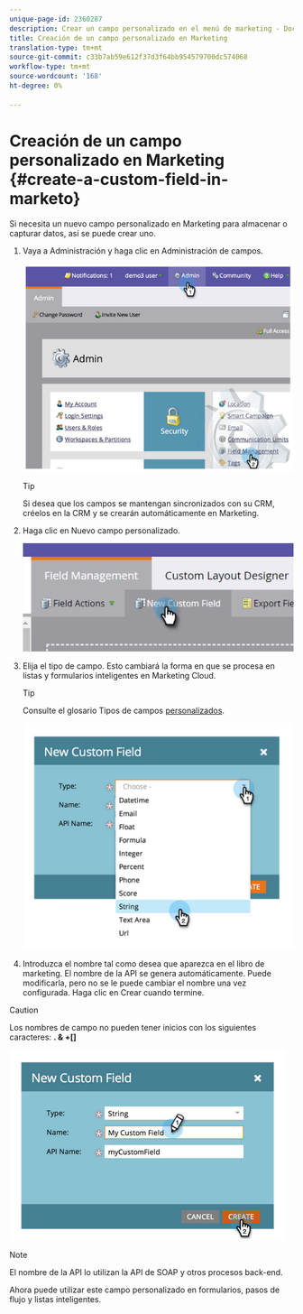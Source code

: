 ```yaml
---
unique-page-id: 2360287
description: Crear un campo personalizado en el menú de marketing - Documentos de marketing - Documentación del producto
title: Creación de un campo personalizado en Marketing
translation-type: tm+mt
source-git-commit: c33b7ab59e612f37d3f64bb954579700dc574068
workflow-type: tm+mt
source-wordcount: '168'
ht-degree: 0%

---
```



# Creación de un campo personalizado en Marketing {#create-a-custom-field-in-marketo}

Si necesita un nuevo campo personalizado en Marketing para almacenar o capturar datos, así se puede crear uno.

1. Vaya a Administración y haga clic en Administración de campos.

   ![](assets/image2014-9-24-13-3a46-3a26.png)

   >[!TIP]
   >
   >Si desea que los campos se mantengan sincronizados con su CRM, créelos en la CRM y se crearán automáticamente en Marketing.

1. Haga clic en Nuevo campo personalizado.

   ![](assets/two.png)

1. Elija el tipo de campo. Esto cambiará la forma en que se procesa en listas y formularios inteligentes en Marketing Cloud.

   >[!TIP]
   >
   >Consulte el glosario Tipos de campos [personalizados](custom-field-type-glossary.md).

   ![](assets/image2014-9-24-13-3a47-3a42.png)

1. Introduzca el nombre tal como desea que aparezca en el libro de marketing. El nombre de la API se genera automáticamente. Puede modificarla, pero no se le puede cambiar el nombre una vez configurada. Haga clic en Crear cuando termine.

>[!CAUTION]
>
>Los nombres de campo no pueden tener inicios con los siguientes caracteres: **. &amp; +[]**

![](assets/image2014-9-24-13-3a48-3a26.png)

>[!NOTE]
>
>El nombre de la API lo utilizan la API de SOAP y otros procesos back-end.

Ahora puede utilizar este campo personalizado en formularios, pasos de flujo y listas inteligentes.